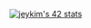 [![jeykim's 42 stats](https://badge42.vercel.app/api/v2/clg5wv5rj001608l4t1ua7fny/stats?cursusId=21&coalitionId=88)](https://github.com/JaeSeoKim/badge42)

